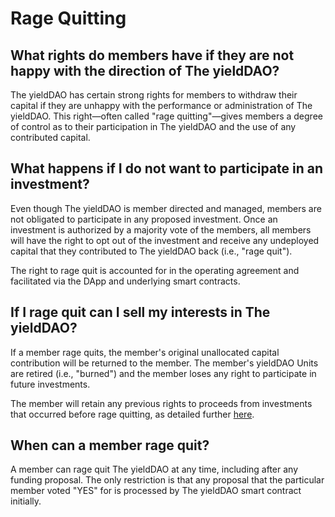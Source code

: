# Rage Quitting

## What rights do members have if they are not happy with the direction of The yieldDAO?

The yieldDAO has certain strong rights for members to withdraw their capital if they are unhappy with the performance or administration of The yieldDAO. This right&mdash;often called "rage quitting"&mdash;gives members a degree of control as to their participation in The yieldDAO and the use of any contributed capital.

## What happens if I do not want to participate in an investment?

Even though The yieldDAO is member directed and managed, members are not obligated to participate in any proposed investment. Once an investment is authorized by a majority vote of the members, all members will have the right to opt out of the investment and receive any undeployed capital that they contributed to The yieldDAO  back (i.e., "rage quit").

The right to rage quit is accounted for in the operating agreement and facilitated via the DApp and underlying smart contracts.

## If I rage quit can I sell my interests in The yieldDAO?

If a member rage quits, the member's original unallocated capital contribution will be returned to the member. The member's yieldDAO Units are retired (i.e., "burned") and the member loses any right to participate in future investments.

The member will retain any previous rights to proceeds from investments that occurred before rage quitting, as detailed further [here](/Proceeds).

## When can a member rage quit?

A member can rage quit The yieldDAO at any time, including after any funding proposal. The only restriction is that any proposal that the particular member voted "YES" for is processed by The yieldDAO smart contract initially.
